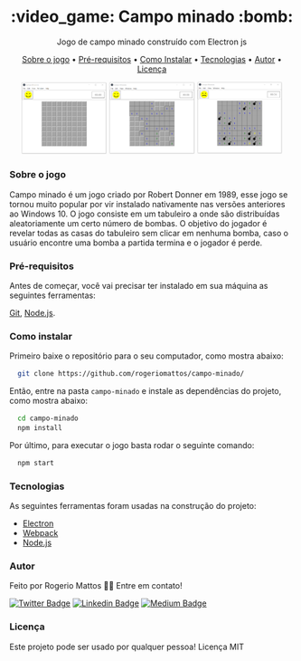<h1 align="center">:video_game: Campo minado :bomb:</h1>
<p align="center">Jogo de campo minado construído com Electron js</p>

<p align="center">
  <a href="#sobre-o-jogo">Sobre o jogo</a> •
  <a href="#pré-requisitos">Pré-requisitos</a> • 
  <a href="#como-instalar">Como Instalar</a> •
  <a href="#tecnologias">Tecnologias</a> •
  <a href="#autor">Autor</a> •
  <a href="#licença">Licença</a>
</p>

<p align="center">
  
  <img width="30%" src="./demos/1_tela_inicial.PNG" />

  <img  width="30%" src="./demos/2_tela_jogando.PNG" />
  
  <img  width="30%" src="./demos/3_tela_final.PNG" />
</p>

### Sobre o jogo
Campo minado é um jogo criado por Robert Donner em 1989, esse jogo se tornou muito popular por vir instalado nativamente nas versões anteriores ao Windows 10. O jogo consiste em um tabuleiro a onde são distribuídas aleatoriamente um certo número de bombas. O objetivo do jogador é revelar todas as casas do tabuleiro sem clicar em nenhuma bomba, caso o usuário encontre uma bomba a partida termina e o jogador é perde.

### Pré-requisitos
Antes de começar, você vai precisar ter instalado em sua máquina as seguintes ferramentas:

[Git](https://git-scm.com), [Node.js](https://nodejs.org/en/). 

### Como instalar
Primeiro baixe o repositório para o seu computador, como mostra abaixo:
```bash
  git clone https://github.com/rogeriomattos/campo-minado/
```

Então, entre na pasta ``campo-minado`` e instale as dependências do projeto, como mostra abaixo:
```bash
  cd campo-minado
  npm install
```

Por último, para executar o jogo basta rodar o seguinte comando:
```bash
  npm start
```

### Tecnologias

As seguintes ferramentas foram usadas na construção do projeto:

- [Electron](https://www.electronjs.org/)
- [Webpack](https://webpack.js.org/)
- [Node.js](https://nodejs.org/en/)


### Autor

Feito por Rogerio Mattos 👋🏽 Entre em contato!

[![Twitter Badge](https://img.shields.io/badge/twitter-%231DA1F2.svg?&style=for-the-badge&logo=twitter&logoColor=white)](https://twitter.com/DevRogerio) 
[![Linkedin Badge](https://img.shields.io/badge/linkedin-%230077B5.svg?&style=for-the-badge&logo=linkedin&logoColor=white)](https://www.linkedin.com/in/rogerio-almeida-de-mattos/) 
[![Medium Badge](https://img.shields.io/badge/medium-%2312100E.svg?&style=for-the-badge&logo=medium&logoColor=white)](https://medium.com/rogeriomattos)




### Licença
Este projeto pode ser usado por qualquer pessoa! Licença MIT